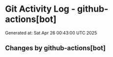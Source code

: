 # Git Activity Log - github-actions[bot]
Generated at: Sat Apr 26 00:43:00 UTC 2025
## Changes by github-actions[bot]
```diff
```
